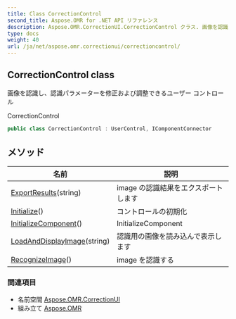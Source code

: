 ```yaml
---
title: Class CorrectionControl
second_title: Aspose.OMR for .NET API リファレンス
description: Aspose.OMR.CorrectionUI.CorrectionControl クラス. 画像を認識し認識パラメーターを修正および調整できるユーザー コントロール
type: docs
weight: 40
url: /ja/net/aspose.omr.correctionui/correctioncontrol/
---
```

## CorrectionControl class

画像を認識し、認識パラメーターを修正および調整できるユーザー コントロール

CorrectionControl

```csharp
public class CorrectionControl : UserControl, IComponentConnector
```

## メソッド

| 名前 | 説明 |
| --- | --- |
| [ExportResults](../../aspose.omr.correctionui/correctioncontrol/exportresults/)(string) | image の認識結果をエクスポートします |
| [Initialize](../../aspose.omr.correctionui/correctioncontrol/initialize/)() | コントロールの初期化 |
| [InitializeComponent](../../aspose.omr.correctionui/correctioncontrol/initializecomponent/)() | InitializeComponent |
| [LoadAndDisplayImage](../../aspose.omr.correctionui/correctioncontrol/loadanddisplayimage/)(string) | 認識用の画像を読み込んで表示します |
| [RecognizeImage](../../aspose.omr.correctionui/correctioncontrol/recognizeimage/)() | image を認識する |

### 関連項目

* 名前空間 [Aspose.OMR.CorrectionUI](../../aspose.omr.correctionui/)
* 組み立て [Aspose.OMR](../../)


